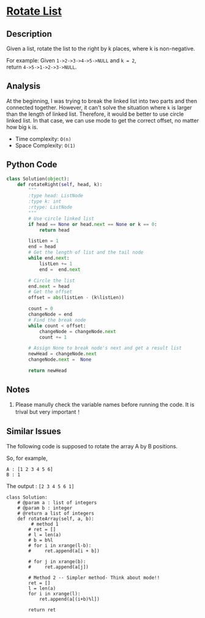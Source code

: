 # [Rotate List](https://leetcode.com/problems/rotate-list/)

## Description
Given a list, rotate the list to the right by k places, where k is non-negative.

For example:
Given `1->2->3->4->5->NULL` and `k = 2`,  
return `4->5->1->2->3->NULL`.
## Analysis
At the beginning, I was trying to break the linked list into two parts and then connected together. However, it can't solve the situation where `k` is larger than the length of linked list. Therefore, it would be better to use circle linked list. In that case, we can use mode to get the correct offset, no matter how big `k` is.

* Time complexity: `O(n)`
* Space Complexity: `O(1)`

## Python Code
~~~Python
class Solution(object):
    def rotateRight(self, head, k):
        """
        :type head: ListNode
        :type k: int
        :rtype: ListNode
        """
        # Use circle linked list
        if head == None or head.next == None or k == 0:
            return head

        listLen = 1
        end = head
        # Get the length of list and the tail node
        while end.next:
            listLen += 1
            end =  end.next

        # Circle the list    
        end.next = head
        # Get the offset
        offset = abs(listLen - (k%listLen))

        count = 0
        changeNode = end
        # Find the break node
        while count < offset:
            changeNode = changeNode.next
            count += 1

        # Assign None to break node's next and get a result list
        newHead = changeNode.next
        changeNode.next =  None

        return newHead
~~~


## Notes
1. Please manully check the variable names before running the code. It is trival but very important！

## Similar Issues

The following code is supposed to rotate the array A by B positions.

So, for example,

~~~
A : [1 2 3 4 5 6]
B : 1
~~~
The output : `[2 3 4 5 6 1]`

~~~
class Solution:
    # @param a : list of integers
    # @param b : integer
    # @return a list of integers
    def rotateArray(self, a, b):
    	 # method 1
        # ret = []
        # l = len(a)
        # b = b%l
        # for i in xrange(l-b):
        #     ret.append(a[i + b])
        
        # for j in xrange(b):
        #     ret.append(a[j])
        
        # Method 2 -- Simpler method- Think about mode!!
        ret = []
        l = len(a)
        for i in xrange(l):
            ret.append(a[(i+b)%l])
            
        return ret
~~~
